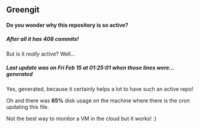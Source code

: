 ## Greengit

#### Do you wonder why this repository is so active?

##### After all it has 408 commits!

But is it *really* active? Well...

##### Last update was on Fri Feb 15 at 01:25:01 when those lines were... generated

Yes, generated, because it certainly helps a lot to have such an active repo!

Oh and there was **65%** disk usage on the machine
where there is the cron updating this file.

Not the best way to monitor a VM in the cloud but it works! :)
